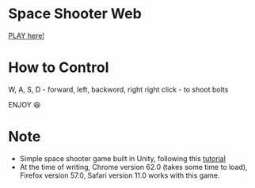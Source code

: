 # Space Shooter Web

[PLAY here!](https://leecheng28.github.io/)


# How to Control

W, A, S, D - forward, left, backword, right
right click - to shoot bolts

ENJOY :laughing:


# Note
- Simple space shooter game built in Unity, following this [tutorial](https://unity3d.com/learn/tutorials)
- At the time of writing, Chrome version 62.0 (takes some time to load), Firefox version 57.0, Safari version 11.0 works with this game.

